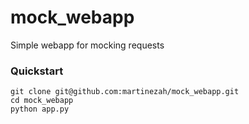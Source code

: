 # mock_webapp
Simple webapp for mocking requests

### Quickstart

```
git clone git@github.com:martinezah/mock_webapp.git
cd mock_webapp
python app.py
```

